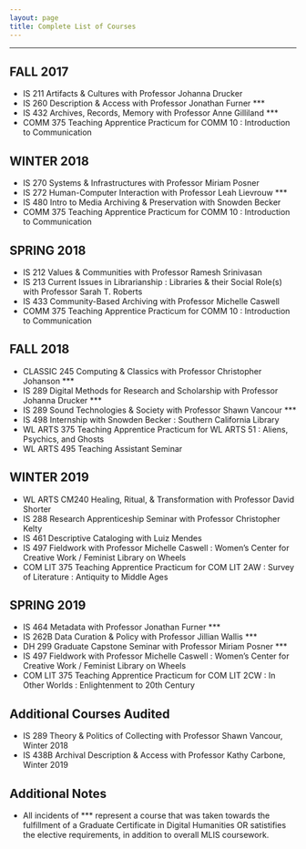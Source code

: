 ```yaml
---
layout: page
title: Complete List of Courses
---
```


---

## FALL 2017
- IS 211 Artifacts & Cultures with Professor Johanna Drucker
- IS 260 Description & Access with Professor Jonathan Furner ***
- IS 432 Archives, Records, Memory with Professor Anne Gilliland ***
- COMM 375 Teaching Apprentice Practicum for COMM 10 : Introduction to Communication

## WINTER 2018
- IS 270 Systems & Infrastructures with Professor Miriam Posner 
- IS 272 Human-Computer Interaction with Professor Leah Lievrouw ***
- IS 480 Intro to Media Archiving & Preservation with Snowden Becker
- COMM 375 Teaching Apprentice Practicum for COMM 10 : Introduction to Communication

## SPRING 2018
- IS 212 Values & Communities with Professor Ramesh Srinivasan 
- IS 213 Current Issues in Librarianship : Libraries & their Social Role(s) with Professor Sarah T. Roberts
- IS 433 Community-Based Archiving with Professor Michelle Caswell 
- COMM 375 Teaching Apprentice Practicum for COMM 10 : Introduction to Communication

## FALL 2018
- CLASSIC 245 Computing & Classics with Professor Christopher Johanson ***
- IS 289 Digital Methods for Research and Scholarship with Professor Johanna Drucker ***
- IS 289 Sound Technologies & Society with Professor Shawn Vancour ***
- IS 498 Internship with Snowden Becker : Southern California Library 
- WL ARTS 375 Teaching Apprentice Practicum for WL ARTS 51 : Aliens, Psychics, and Ghosts
- WL ARTS 495 Teaching Assistant Seminar

## WINTER 2019
- WL ARTS CM240 Healing, Ritual, & Transformation with Professor David Shorter
- IS 288 Research Apprenticeship Seminar with Professor Christopher Kelty
- IS 461 Descriptive Cataloging with Luiz Mendes
- IS 497 Fieldwork with Professor Michelle Caswell : Women’s Center for Creative Work / Feminist Library on Wheels 
- COM LIT 375 Teaching Apprentice Practicum for COM LIT 2AW : Survey of Literature : Antiquity to Middle Ages

## SPRING 2019
- IS 464 Metadata with Professor Jonathan Furner ***
- IS 262B Data Curation & Policy with Professor Jillian Wallis ***
- DH 299 Graduate Capstone Seminar with Professor Miriam Posner ***
- IS 497 Fieldwork with Professor Michelle Caswell : Women’s Center for Creative Work / Feminist Library on Wheels 
- COM LIT 375 Teaching Apprentice Practicum for COM LIT 2CW : In Other Worlds : Enlightenment to 20th Century

## Additional Courses Audited
- IS 289 Theory & Politics of Collecting with Professor Shawn Vancour, Winter 2018
- IS 438B Archival Description & Access with Professor Kathy Carbone, Winter 2019 

## Additional Notes
- All incidents of *** represent a course that was taken towards the fulfillment of a Graduate Certificate in Digital Humanities OR satistifies the elective requirements, in addition to overall MLIS coursework. 
